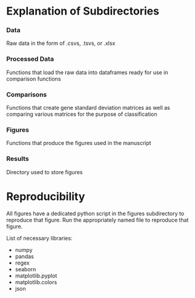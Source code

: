 # Explanation of Subdirectories

### Data
Raw data in the form of .csvs, .tsvs, or .xlsx

### Processed Data
Functions that load the raw data into dataframes ready for use in comparison functions

### Comparisons
Functions that create gene standard deviation matrices as well as comparing various matrices for the purpose of classification

### Figures
Functions that produce the figures used in the manuscript

### Results
Directory used to store figures


# Reproducibility

All figures have a dedicated python script in the figures subdirectory to reproduce that figure. Run the appropriately named file to reproduce that figure.

List of necessary libraries:
* numpy
* pandas
* regex
* seaborn
* matplotlib.pyplot
* matplotlib.colors
* json